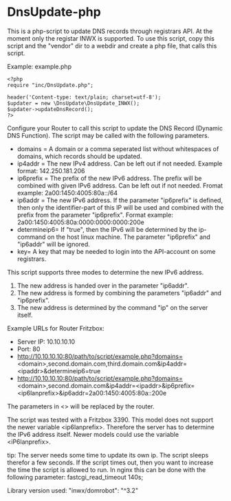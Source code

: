 # DnsUpdate-php

This is a php-script to update DNS records through registrars API. At the moment only the registar INWX is supported.
To use this script, copy this script and the "vendor" dir to a webdir and create a php file, that calls this script.

Example: example.php
```
<?php
require "inc/DnsUpdate.php";
 
header('Content-type: text/plain; charset=utf-8');
$updater = new \DnsUpdate\DnsUpdate_INWX();
$updater->updateDnsRecord();
?>
```

Configure your Router to call this script to update the DNS Record (Dynamic DNS Function). The script may be called with the 
following parameters.
- domains = A domain or a comma seperated list without whitespaces of domains, which records should be updated.
- ip4addr = The new IPv4 address. Can be left out if not needed. Example format: 142.250.181.206
- ip6prefix = The prefix of the new IPv6 address. The prefix will be combined with given IPv6 address. 
        Can be left out if not needed. Fromat example: 2a00:1450:4005:80a::/64
- ip6addr = The new IPv6 address. If the parameter "ip6prefix" is defined, then only the identifier-part of this IP 
        will be used and combined with the prefix from the parameter "ip6prefix".
        Format example: 2a00:1450:4005:80a:0000:0000:0000:200e
- determineip6= If "true", then the IPv6 will be determined by the ip-command on the host linux machine.
        The parameter "ip6prefix" and "ip6addr" will be ignored.
- key= A key that may be needed to login into the API-account on some registrars.

This script supports three modes to determine the new IPv6 address.
1. The new address is handed over in the parameter "ip6addr".
2. The new address is formed by combining the parameters "ip6addr" and "ip6prefix".
3. The new address is determined by the command "ip" on the server itself.

Example URLs for Router Fritzbox:
- Server IP: 10.10.10.10
- Port: 80
- http://10.10.10.10:80/path/to/script/example.php?domains=<domain\>,second.domain.com,third.domain.com&ip4addr=\<ipaddr\>&determineip6=true
- http://10.10.10.10:80/path/to/script/example.php?domains=<domain\>,second.domain.com&ip4addr=\<ipaddr\>&ip6prefix=\<ip6lanprefix\>&ip6addr=2a00:1450:4005:80a::200e

The parameters in \<\> will be replaced by the router.

The script was tested with a Fritzbox 3390. This model does not support the newer variable \<ip6lanprefix\>. 
Therefore the server has to determine the IPv6 address itself. Newer models could use the variable \<iP6lanprefix\>.

tip:
The server needs some time to update its own ip. The script sleeps therefor a few seconds. If the script times out, then you want to increase the time the script is allowed to run. In nginx this can be done with the following parameter: fastcgi_read_timeout 140s;

Library version used:
"inwx/domrobot": "^3.2"
